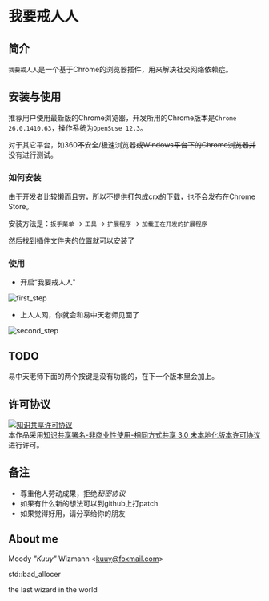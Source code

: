 # 我要戒人人

## 简介

``我要戒人人``是一个基于Chrome的浏览器插件，用来解决社交网络依赖症。

## 安装与使用

推荐用户使用最新版的Chrome浏览器，开发所用的Chrome版本是``Chrome 26.0.1410.63``，操作系统为``OpenSuse 12.3``。

对于其它平台，如360<del>不</del>安全/极速浏览器<del>或Windows平台下的Chrome浏览器并</del>没有进行测试。

### 如何安装

由于开发者比较懒而且穷，所以不提供打包成crx的下载，也不会发布在Chrome Store。

安装方法是：``扳手菜单`` -> ``工具`` -> ``扩展程序`` -> ``加载正在开发的扩展程序`` 

然后找到插件文件夹的位置就可以安装了

### 使用

* 开启“我要戒人人"

![first_step](http://fmn.rrimg.com/fmn064/20130416/1825/original_uTDO_47020000be3a118f.jpg)

* 上人人网，你就会和易中天老师见面了

![second_step](http://fmn.rrimg.com/fmn062/20130416/1800/original_hCX3_682f0000bd631191.jpg)

## TODO

易中天老师下面的两个按键是没有功能的，在下一个版本里会加上。


## 许可协议

<a rel="license" href="http://creativecommons.org/licenses/by-nc-sa/3.0/deed.zh"><img alt="知识共享许可协议" style="border-width:0" src="http://i.creativecommons.org/l/by-nc-sa/3.0/88x31.png" /></a><br />本作品采用<a rel="license" href="http://creativecommons.org/licenses/by-nc-sa/3.0/deed.zh">知识共享署名-非商业性使用-相同方式共享 3.0 未本地化版本许可协议</a>进行许可。

## 备注

* 尊重他人劳动成果，拒绝*秘密协议*
* 如果有什么新的想法可以到github上打patch
* 如果觉得好用，请分享给你的朋友

## About me

Moody _"Kuuy"_ Wizmann <<kuuy@foxmail.com>>

std::bad_allocer

the last wizard in the world


